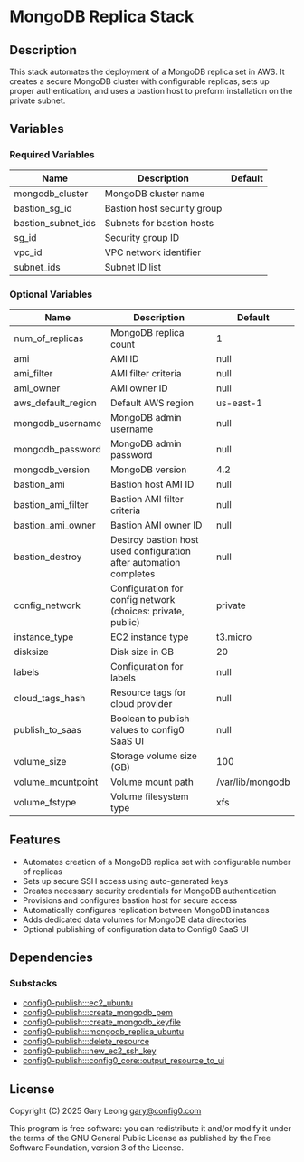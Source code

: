# MongoDB Replica Stack

## Description
This stack automates the deployment of a MongoDB replica set in AWS. It creates a secure MongoDB cluster with configurable replicas, sets up proper authentication, and uses a bastion host to preform installation on the private subnet.

## Variables

### Required Variables
| Name | Description | Default |
|------|-------------|---------|
| mongodb_cluster | MongoDB cluster name | |
| bastion_sg_id | Bastion host security group | |
| bastion_subnet_ids | Subnets for bastion hosts | |
| sg_id | Security group ID | |
| vpc_id | VPC network identifier | |
| subnet_ids | Subnet ID list | |

### Optional Variables
| Name | Description | Default |
|------|-------------|---------|
| num_of_replicas | MongoDB replica count | 1 |
| ami | AMI ID | null |
| ami_filter | AMI filter criteria | null |
| ami_owner | AMI owner ID | null |
| aws_default_region | Default AWS region | us-east-1 |
| mongodb_username | MongoDB admin username | null |
| mongodb_password | MongoDB admin password | null |
| mongodb_version | MongoDB version | 4.2 |
| bastion_ami | Bastion host AMI ID | null |
| bastion_ami_filter | Bastion AMI filter criteria | null |
| bastion_ami_owner | Bastion AMI owner ID | null |
| bastion_destroy | Destroy bastion host used configuration after automation completes | null |
| config_network | Configuration for config network (choices: private, public) | private |
| instance_type | EC2 instance type | t3.micro |
| disksize | Disk size in GB | 20 |
| labels | Configuration for labels | null |
| cloud_tags_hash | Resource tags for cloud provider | null |
| publish_to_saas | Boolean to publish values to config0 SaaS UI | null |
| volume_size | Storage volume size (GB) | 100 |
| volume_mountpoint | Volume mount path | /var/lib/mongodb |
| volume_fstype | Volume filesystem type | xfs |

## Features
- Automates creation of a MongoDB replica set with configurable number of replicas
- Sets up secure SSH access using auto-generated keys
- Creates necessary security credentials for MongoDB authentication
- Provisions and configures bastion host for secure access
- Automatically configures replication between MongoDB instances
- Adds dedicated data volumes for MongoDB data directories
- Optional publishing of configuration data to Config0 SaaS UI

## Dependencies

### Substacks
- [config0-publish:::ec2_ubuntu](https://api-app.config0.com/web_api/v1.0/stacks/config0-publish/ec2_ubuntu)
- [config0-publish:::create_mongodb_pem](https://api-app.config0.com/web_api/v1.0/stacks/config0-publish/create_mongodb_pem)
- [config0-publish:::create_mongodb_keyfile](https://api-app.config0.com/web_api/v1.0/stacks/config0-publish/create_mongodb_keyfile)
- [config0-publish:::mongodb_replica_ubuntu](https://api-app.config0.com/web_api/v1.0/stacks/config0-publish/mongodb_replica_ubuntu)
- [config0-publish:::delete_resource](https://api-app.config0.com/web_api/v1.0/stacks/config0-publish/delete_resource)
- [config0-publish:::new_ec2_ssh_key](https://api-app.config0.com/web_api/v1.0/stacks/config0-publish/new_ec2_ssh_key)
- [config0-publish:::config0_core::output_resource_to_ui](https://api-app.config0.com/web_api/v1.0/stacks/config0-publish/config0_core/output_resource_to_ui)

## License
Copyright (C) 2025 Gary Leong <gary@config0.com>

This program is free software: you can redistribute it and/or modify
it under the terms of the GNU General Public License as published by
the Free Software Foundation, version 3 of the License.